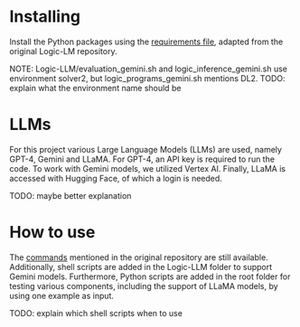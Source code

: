 # Installing
Install the Python packages using the [requirements file](Logic-LLM/requirements.txt), adapted from the original Logic-LM repository.

NOTE: Logic-LLM/evaluation_gemini.sh and logic_inference_gemini.sh use environment solver2, but logic_programs_gemini.sh mentions DL2.
TODO: explain what the environment name should be

# LLMs
For this project various Large Language Models (LLMs) are used, namely GPT-4, Gemini and LLaMA. For GPT-4, an API key is required to run the code. To work with Gemini models, we utilized Vertex AI. Finally, LLaMA is accessed with Hugging Face, of which a login is needed.

TODO: maybe better explanation

# How to use
The [commands](https://github.com/teacherpeterpan/Logic-LLM/blob/main/README.md) mentioned in the original repository are still available. Additionally, shell scripts are added in the Logic-LLM folder to support Gemini models. Furthermore, Python scripts are added in the root folder for testing various components, including the support of LLaMA models, by using one example as input.

TODO: explain which shell scripts when to use
